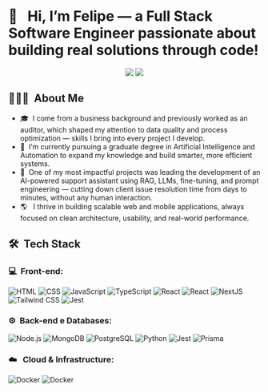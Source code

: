 <h1>👋 &nbsp; Hi, I’m Felipe — a Full Stack Software Engineer passionate about building real solutions through code!</h1>
<p align="center">
<a href="https://www.linkedin.com/in/felipe-rogerio/"><img src="https://img.shields.io/badge/-Felipe%20Rogerio%20-0077B5?style=flat-square&logo=Linkedin&logoColor=white"/></a>
<a href="mailto:felipe.rogerio@outlook.com"><img src="https://img.shields.io/badge/-felipe.rogerio@outlook.com-D14836?style=flat-square&logo=Gmail&logoColor=white"/></a>

</p>

<h2> 👨🏻‍💻 &nbsp;About Me </h2>

- 🎓 &nbsp;I come from a business background and previously worked as an auditor, which shaped my attention to data quality and process optimization — skills I bring into every project I develop.
- 🤖 &nbsp;I’m currently pursuing a graduate degree in Artificial Intelligence and Automation to expand my knowledge and build smarter, more efficient systems.
- 🚀 &nbsp;One of my most impactful projects was leading the development of an AI-powered support assistant using RAG, LLMs, fine-tuning, and prompt engineering — cutting down client issue resolution time from days to minutes, without any human interaction.
- 🌎 &nbsp; I thrive in building scalable web and mobile applications, always focused on clean architecture, usability, and real-world performance.

<h2> 🛠 &nbsp;Tech Stack</h2>
<h3>💻 &nbsp;Front-end:</h3>

![HTML](https://img.shields.io/badge/-HTML-333333?style=flat&logo=HTML5)
![CSS](https://img.shields.io/badge/-CSS-333333?style=flat&logo=CSS3&logoColor=1572B6)
![JavaScript](https://img.shields.io/badge/-JavaScript-333333?style=flat&logo=javascript)
![TypeScript](https://img.shields.io/badge/-TypeScript-333333?style=flat&logo=typescript&logoColor=2D79C7)
![React](https://img.shields.io/badge/-React-333333?style=flat&logo=react)
![React](https://img.shields.io/badge/-React%20Native-333333?style=flat&logo=react)
![NextJS](https://img.shields.io/badge/-NextJS-333333?style=flat&logo=nextdotjs)
![Tailwind CSS](https://img.shields.io/badge/-tailwind%20CSS-333333?style=flat&logo=tailwindcss)
![Jest](https://img.shields.io/badge/-Jest-333333?style=flat&logo=jest&logoColor=E535AB)



<h3>⚙️ &nbsp;Back-end e Databases:</h3>

![Node.js](https://img.shields.io/badge/-Node.js-333333?style=flat&logo=node.js)
![MongoDB](https://img.shields.io/badge/-MongoDB-333333?style=flat&logo=mongodb)
![PostgreSQL](https://img.shields.io/badge/-PostgreSQL-333333?style=flat&logo=postgresql)
![Python](https://img.shields.io/badge/-Python-333333?style=flat&logo=python)
![Jest](https://img.shields.io/badge/-Jest-333333?style=flat&logo=jest&logoColor=E535AB)
![Prisma](https://img.shields.io/badge/-prisma-333333?style=flat&logo=prisma&logoColor=E535AB)

<h3>☁️ &nbsp; Cloud & Infrastructure: </h3>

![Docker](https://img.shields.io/badge/-docker-333333?style=flat&logo=docker)
![Docker](https://img.shields.io/badge/-AWS-333333?style=flat&logo=amazon)







